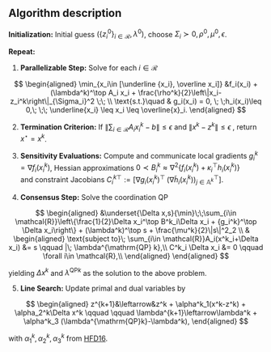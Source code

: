 
## Algorithm description


**Initialization:** Initial guess $\left (\{z_i^0\}_{i\in \mathcal{R}},\lambda^0 \right )$, choose $\Sigma_i \succ 0,\rho^0,\mu^0,\epsilon$. 

**Repeat:**

1. **Parallelizable Step:**
Solve for each $i \in \mathcal{R}$

$$
\begin{aligned}
\min_{x_i\in [\underline {x_i}, \overline x_i]} &f_i(x_i) + (\lambda^k)^\top A_i x_i + \frac{\rho^k}{2}\left\|x_i-z_i^k\right\|_{\Sigma_i}^2 \;\; \\
\text{s.t.}\quad & g_i(x_i) = 0, \; \;h_i(x_i)\leq 0,\; \;\; \underline{x_i} \leq x_i \leq  \overline{x}_i.
\end{aligned}
$$

2. **Termination Criterion:** If $\left\|\sum_{i\in \mathcal{R}}A_ix^k_i -b \right\|\leq \epsilon \text{ and } \left\| x^k - z^k \right \|\leq \epsilon\;,$ return $x^\star = x^k$.
		
3. **Sensitivity Evaluations:** Compute and communicate local gradients $g_i^k=\nabla f_i(x_i^k)$,
		Hessian approximations $0 \prec B_i^k \approx \nabla^2 \{ f_i( x_i^k )+\kappa_i^\top h_i(x_i^k)\}$   
        and constraint Jacobians $C^{k\top }_i :=\left [\nabla g_i(x^k_i)^\top\;  \left (\nabla \tilde  h_i(x^k_i) \right )_{j\in \mathbb{A}^k}^\top \right ]$. 
		
3. **Consensus Step:** Solve the coordination QP

$$
\begin{aligned}
&\underset{\Delta x,s}{\min}\;\;\sum_{i\in \mathcal{R}}\left\{\frac{1}{2}\Delta x_i^\top B^k_i\Delta x_i + {g_i^k}^\top \Delta x_i\right\}     + (\lambda^k)^\top s + \frac{\mu^k}{2}\|s\|^2_2  \\ 
&
\begin{aligned}
\text{subject to}\;                                   \sum_{i\in \mathcal{R}}A_i(x^k_i+\Delta x_i) &=  s    \qquad  |\; \lambda^{\mathrm{QP} k},\\
C^k_i \Delta x_i &= 0                                     \qquad   \forall i\in \mathcal{R},\\
\end{aligned}
\end{aligned}
$$ 

yielding $\Delta x^k$ and $\lambda^{\mathrm{QP}k}$ as the solution to the above problem.
		
5. **Line Search:** Update primal and dual variables by

$$
\begin{aligned}
z^{k+1}&\leftarrow&z^k + \alpha^k_1(x^k-z^k) + \alpha_2^k\Delta x^k \qquad \qquad
\lambda^{k+1}\leftarrow\lambda^k + \alpha^k_3 (\lambda^{\mathrm{QP}k}-\lambda^k),
\end{aligned}
$$

with $\alpha^k_1,\alpha^k_2,\alpha^k_3$ from [HFD16](https://epubs.siam.org/doi/abs/10.1137/140975991). 
